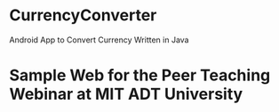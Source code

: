 # CurrencyConverter
 Android App to Convert Currency Written in Java


# Sample Web for the Peer Teaching Webinar at MIT ADT University
